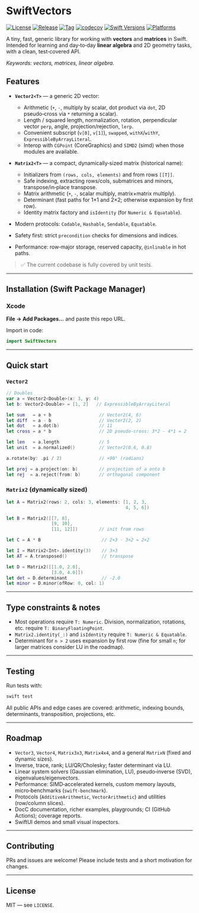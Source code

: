 # SwiftVectors
[![License](https://img.shields.io/github/license/ihar-shalouski/swift-vector-and-matrix)](LICENSE)
[![Release](https://img.shields.io/github/v/release/ihar-shalouski/swift-vector-and-matrix?sort=semver)](https://github.com/ihar-shalouski/swift-vector-and-matrix/releases)
[![Tag](https://img.shields.io/github/v/tag/ihar-shalouski/swift-vector-and-matrix?sort=semver)](https://github.com/ihar-shalouski/swift-vector-and-matrix/tags)
[![codecov](https://codecov.io/gh/ihar-shalouski/swift-vector-and-matrix/branch/main/graph/badge.svg)](https://codecov.io/gh/ihar-shalouski/swift-vector-and-matrix)
[![Swift Versions](https://img.shields.io/endpoint?url=https://swiftpackageindex.com/api/packages/ihar-shalouski/swift-vector-and-matrix/badge?type=swift-versions)](https://swiftpackageindex.com/ihar-shalouski/swift-vector-and-matrix)
[![Platforms](https://img.shields.io/endpoint?url=https://swiftpackageindex.com/api/packages/ihar-shalouski/swift-vector-and-matrix/badge?type=platforms)](https://swiftpackageindex.com/ihar-shalouski/swift-vector-and-matrix)


A tiny, fast, generic library for working with **vectors** and **matrices** in Swift. Intended for learning and day‑to‑day **linear algebra** and 2D geometry tasks, with a clean, test‑covered API.

_Keywords: vectors, matrices, linear algebra._

## Features

- **`Vector2<T>`** — a generic 2D vector:
  - Arithmetic (`+`, `-`, multiply by scalar, dot product via `dot`, 2D pseudo‑cross via `*` returning a scalar).
  - Length / squared length, normalization, rotation, perpendicular vector `perp`, angle, projection/rejection, `lerp`.
  - Convenient subscript (`v[0]`, `v[1]`), `swapped`, `withX`/`withY`, `ExpressibleByArrayLiteral`.
  - Interop with `CGPoint` (CoreGraphics) and `SIMD2` (simd) when those modules are available.

- **`Matrix2<T>`** — a compact, dynamically‑sized matrix (historical name):
  - Initializers from `(rows, cols, elements)` and from rows `[[T]]`.
  - Safe indexing, extracting rows/cols, submatrices and minors, transpose/in‑place transpose.
  - Matrix arithmetic (`+`, `-`, scalar multiply, matrix×matrix multiply).
  - Determinant (fast paths for 1×1 and 2×2; otherwise expansion by first row).
  - Identity matrix factory and `isIdentity` (for `Numeric & Equatable`).

- Modern protocols: `Codable`, `Hashable`, `Sendable`, `Equatable`.
- Safety first: strict `precondition` checks for dimensions and indices.
- Performance: row‑major storage, reserved capacity, `@inlinable` in hot paths.

> ✅ The current codebase is fully covered by unit tests.

---

## Installation (Swift Package Manager)

### Xcode
**File → Add Packages…** and paste this repo URL.

Import in code:
```swift
import SwiftVectors
```

---

## Quick start

### `Vector2`

```swift
// Doubles
var a = Vector2<Double>(x: 3, y: 4)
let b: Vector2<Double> = [1, 2]   // ExpressibleByArrayLiteral

let sum   = a + b                  // Vector2(4, 6)
let diff  = a - b                  // Vector2(2, 2)
let dot   = a.dot(b)               // 11
let cross = a * b                  // 2D pseudo-cross: 3*2 - 4*1 = 2

let len   = a.length               // 5
let unit  = a.normalized()         // Vector2(0.6, 0.8)

a.rotate(by: .pi / 2)              // +90° (radians)

let proj = a.project(on: b)        // projection of a onto b
let rej  = a.reject(from: b)       // orthogonal component
```

### `Matrix2` (dynamically sized)

```swift
let A = Matrix2(rows: 2, cols: 3, elements: [1, 2, 3,
                                             4, 5, 6])

let B = Matrix2([[7, 8],
                 [9, 10],
                 [11, 12]])        // init from rows

let C = A * B                       // 2×3 · 3×2 = 2×2

let I = Matrix2<Int>.identity(3)    // 3×3
let AT = A.transposed()             // transpose

let D = Matrix2([[1.0, 2.0],
                 [3.0, 4.0]])
let det = D.determinant             // -2.0
let minor = D.minor(ofRow: 0, col: 1)
```

---

## Type constraints & notes

- Most operations require `T: Numeric`. Division, normalization, rotations, etc. require `T: BinaryFloatingPoint`.
- `Matrix2.identity(_:)` and `isIdentity` require `T: Numeric & Equatable`.
- Determinant for `n > 2` uses expansion by first row (fine for small `n`; for larger matrices consider LU in the roadmap).

---

## Testing

Run tests with:
```bash
swift test
```
All public APIs and edge cases are covered: arithmetic, indexing bounds, determinants, transposition, projections, etc.

---

## Roadmap

- `Vector3`, `Vector4`, `Matrix3x3`, `Matrix4x4`, and a general `MatrixN` (fixed and dynamic sizes).
- Inverse, trace, rank; LU/QR/Cholesky; faster determinant via LU.
- Linear system solvers (Gaussian elimination, LU), pseudo‑inverse (SVD), eigenvalues/eigenvectors.
- Performance: SIMD‑accelerated kernels, custom memory layouts, micro‑benchmarks (`swift-benchmark`).
- Protocols (`AdditiveArithmetic`, `VectorArithmetic`) and utilities (row/column slices).
- DocC documentation, richer examples, playgrounds; CI (GitHub Actions); coverage reports.
- SwiftUI demos and small visual inspectors.

---

## Contributing

PRs and issues are welcome! Please include tests and a short motivation for changes.

---

## License

MIT — see `LICENSE`.

